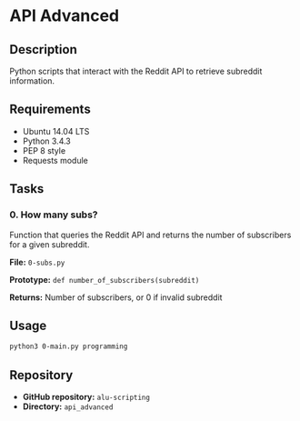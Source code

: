 # API Advanced

## Description
Python scripts that interact with the Reddit API to retrieve subreddit information.

## Requirements
* Ubuntu 14.04 LTS
* Python 3.4.3
* PEP 8 style
* Requests module

## Tasks

### 0. How many subs?
Function that queries the Reddit API and returns the number of subscribers for a given subreddit.

**File:** `0-subs.py`

**Prototype:** `def number_of_subscribers(subreddit)`

**Returns:** Number of subscribers, or 0 if invalid subreddit

## Usage
```bash
python3 0-main.py programming
```

## Repository
* **GitHub repository:** `alu-scripting`
* **Directory:** `api_advanced`
